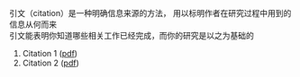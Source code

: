 引文（citation）是一种明确信息来源的方法， 用以标明作者在研究过程中用到的信息从何而来  
引文能表明你知道哪些相关工作已经完成，而你的研究是以之为基础的 




1. Citation 1 ([pdf](zotero://open-pdf/library/items/FZKQIBSH?page=26&annotation=7F7KDC4M))
2. Citation 2 ([pdf](zotero://open-pdf/library/items/FZKQIBSH?page=26&annotation=EDTMH492))